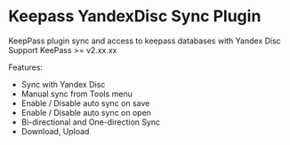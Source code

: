 # Keepass YandexDisc Sync Plugin

KeepPass plugin sync and access to keepass databases with Yandex Disc
Support KeePass >= v2.xx.xx

Features:
* Sync with Yandex Disc
* Manual sync from Tools menu
* Enable / Disable auto sync on save
* Enable / Disable auto sync on open
* Bi-directional and One-direction Sync
* Download, Upload



